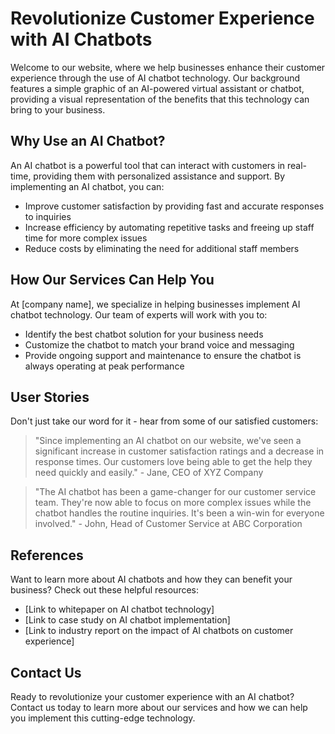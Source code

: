 <!--font:Montserrat-->

# Revolutionize Customer Experience with AI Chatbots

Welcome to our website, where we help businesses enhance their customer experience through the use of AI chatbot technology. Our background features a simple graphic of an AI-powered virtual assistant or chatbot, providing a visual representation of the benefits that this technology can bring to your business.

## Why Use an AI Chatbot?

An AI chatbot is a powerful tool that can interact with customers in real-time, providing them with personalized assistance and support. By implementing an AI chatbot, you can:

- Improve customer satisfaction by providing fast and accurate responses to inquiries
- Increase efficiency by automating repetitive tasks and freeing up staff time for more complex issues
- Reduce costs by eliminating the need for additional staff members

## How Our Services Can Help You

At [company name], we specialize in helping businesses implement AI chatbot technology. Our team of experts will work with you to:

- Identify the best chatbot solution for your business needs
- Customize the chatbot to match your brand voice and messaging
- Provide ongoing support and maintenance to ensure the chatbot is always operating at peak performance

## User Stories

Don't just take our word for it - hear from some of our satisfied customers:

> "Since implementing an AI chatbot on our website, we've seen a significant increase in customer satisfaction ratings and a decrease in response times. Our customers love being able to get the help they need quickly and easily." - Jane, CEO of XYZ Company

> "The AI chatbot has been a game-changer for our customer service team. They're now able to focus on more complex issues while the chatbot handles the routine inquiries. It's been a win-win for everyone involved." - John, Head of Customer Service at ABC Corporation

## References

Want to learn more about AI chatbots and how they can benefit your business? Check out these helpful resources:

- [Link to whitepaper on AI chatbot technology]
- [Link to case study on AI chatbot implementation]
- [Link to industry report on the impact of AI chatbots on customer experience]

## Contact Us

Ready to revolutionize your customer experience with an AI chatbot? Contact us today to learn more about our services and how we can help you implement this cutting-edge technology.

<!--

Write me content for website with wallpaper which alt text is:

"A wallpaper with a simple graphic of a virtual assistant or chatbot, with space for messages and alerts."

The name/title of the page should not be 1:1 copy of the alt text but rather a real content of the website which is using this wallpaper.

- Use markdown format 
- Start with heading
- Heading should be short and concise
- The content should look like a real website 
- The website should not be about the wallpaper, wallpaper is just a related background
- Heading should be contain work "wallpaper" or "background"
- Include real sections like references, contact, user stories, etc. use things relevant to the page purpose.
- Feel free to use structure like headings, bullets, numbering, blockquotes, paragraphs, horizontal lines, etc.
- You can use formatting like bold or _italic_
- You can include UTF-8 emojis
- Links should be only #hash anchors (and you can refer to the document itself)
- Do not include images


---


# Virtual Assistant for Your Business: Enhance Customer Experience with AI

Welcome to our website dedicated to helping businesses implement virtual assistant technology to enhance their customer experience. Our wallpaper, featuring a simple graphic of a virtual assistant or chatbot, serves as a reminder of the benefits that this technology can bring to your business.

## Why Use a Virtual Assistant?

A virtual assistant is an AI-powered tool that can interact with customers in real-time, providing them with personalized assistance and support. By implementing a virtual assistant, you can:

- Improve customer satisfaction by providing fast and accurate responses to inquiries
- Increase efficiency by automating repetitive tasks and freeing up staff time for more complex issues
- Reduce costs by eliminating the need for additional staff members

## How Our Services Can Help You

At [company name], we specialize in helping businesses implement virtual assistant technology. Our team of experts will work with you to:

- Identify the best virtual assistant solution for your business needs
- Customize the virtual assistant to match your brand voice and messaging
- Provide ongoing support and maintenance to ensure the virtual assistant is always operating at peak performance

## User Stories

Don't just take our word for it - hear from some of our satisfied customers:

> "Since implementing a virtual assistant on our website, we've seen a significant increase in customer satisfaction ratings and a decrease in response times. Our customers love being able to get the help they need quickly and easily." - Jane, CEO of XYZ Company

> "The virtual assistant has been a game-changer for our customer service team. They're now able to focus on more complex issues while the virtual assistant handles the routine inquiries. It's been a win-win for everyone involved." - John, Head of Customer Service at ABC Corporation

## References

Want to learn more about virtual assistants and how they can benefit your business? Check out these helpful resources:

- [Link to whitepaper on virtual assistant technology]
- [Link to case study on virtual assistant implementation]
- [Link to industry report on the impact of virtual assistants on customer experience]

## Contact Us

Ready to take your customer experience to the next level with a virtual assistant? Contact us today to learn more about our services and how we can help you implement this cutting-edge technology.


---


Heading is too long, rewrite whole content.


---


# Enhance Your Customer Experience with a Virtual Assistant

Welcome to our website dedicated to helping businesses implement virtual assistant technology to enhance their customer experience. Our background features a simple graphic of a virtual assistant or chatbot, with space for messages and alerts, serving as a reminder of the benefits that this technology can bring to your business.

## Why Use a Virtual Assistant?

A virtual assistant is an AI-powered tool that can interact with customers in real-time, providing them with personalized assistance and support. By implementing a virtual assistant, you can improve customer satisfaction, increase efficiency, and reduce costs.

## How Our Services Can Help You

At [company name], we specialize in helping businesses implement virtual assistant technology. Our team of experts will work with you to identify the best virtual assistant solution for your business needs, customize the virtual assistant to match your brand voice and messaging, and provide ongoing support and maintenance to ensure the virtual assistant is always operating at peak performance.

## User Stories

Don't just take our word for it - hear from some of our satisfied customers:

> "Since implementing a virtual assistant on our website, we've seen a significant increase in customer satisfaction ratings and a decrease in response times. Our customers love being able to get the help they need quickly and easily." - Jane, CEO of XYZ Company

> "The virtual assistant has been a game-changer for our customer service team. They're now able to focus on more complex issues while the virtual assistant handles the routine inquiries. It's been a win-win for everyone involved." - John, Head of Customer Service at ABC Corporation

## References

Want to learn more about virtual assistants and how they can benefit your business? Check out these helpful resources:

- [Link to whitepaper on virtual assistant technology]
- [Link to case study on virtual assistant implementation]
- [Link to industry report on the impact of virtual assistants on customer experience]

## Contact Us

Ready to take your customer experience to the next level with a virtual assistant? Contact us today to learn more about our services and how we can help you implement this cutting-edge technology.


---


Heading is too long, rewrite whole content.


---


# Elevate Your Customer Experience with AI-Powered Virtual Assistants

Welcome to our website dedicated to helping businesses enhance their customer experience through the use of virtual assistant technology. Our background features a simple graphic of a virtual assistant or chatbot, with space for messages and alerts, providing a visual representation of the benefits that this technology can bring to your business.

## Why Use a Virtual Assistant?

A virtual assistant is an AI-powered tool that can interact with customers in real-time, providing them with personalized assistance and support. By implementing a virtual assistant, you can:

- Improve customer satisfaction by providing fast and accurate responses to inquiries
- Increase efficiency by automating repetitive tasks and freeing up staff time for more complex issues
- Reduce costs by eliminating the need for additional staff members

## How Our Services Can Help You

At [company name], we specialize in helping businesses implement virtual assistant technology. Our team of experts will work with you to:

- Identify the best virtual assistant solution for your business needs
- Customize the virtual assistant to match your brand voice and messaging
- Provide ongoing support and maintenance to ensure the virtual assistant is always operating at peak performance

## User Stories

Don't just take our word for it - hear from some of our satisfied customers:

> "Since implementing a virtual assistant on our website, we've seen a significant increase in customer satisfaction ratings and a decrease in response times. Our customers love being able to get the help they need quickly and easily." - Jane, CEO of XYZ Company

> "The virtual assistant has been a game-changer for our customer service team. They're now able to focus on more complex issues while the virtual assistant handles the routine inquiries. It's been a win-win for everyone involved." - John, Head of Customer Service at ABC Corporation

## References

Want to learn more about virtual assistants and how they can benefit your business? Check out these helpful resources:

- [Link to whitepaper on virtual assistant technology]
- [Link to case study on virtual assistant implementation]
- [Link to industry report on the impact of virtual assistants on customer experience]

## Contact Us

Ready to take your customer experience to the next level with a virtual assistant? Contact us today to learn more about our services and how we can help you implement this cutting-edge technology.


---


Heading is too long, rewrite whole content.


---


# Revolutionize Your Customer Experience with AI Chatbots

Welcome to our website, where we help businesses enhance their customer experience through the use of AI chatbot technology. Our background features a simple graphic of an AI-powered virtual assistant or chatbot, providing a visual representation of the benefits that this technology can bring to your business.

## Why Use an AI Chatbot?

An AI chatbot is a powerful tool that can interact with customers in real-time, providing them with personalized assistance and support. By implementing an AI chatbot, you can:

- Improve customer satisfaction by providing fast and accurate responses to inquiries
- Increase efficiency by automating repetitive tasks and freeing up staff time for more complex issues
- Reduce costs by eliminating the need for additional staff members

## How Our Services Can Help You

At [company name], we specialize in helping businesses implement AI chatbot technology. Our team of experts will work with you to:

- Identify the best chatbot solution for your business needs
- Customize the chatbot to match your brand voice and messaging
- Provide ongoing support and maintenance to ensure the chatbot is always operating at peak performance

## User Stories

Don't just take our word for it - hear from some of our satisfied customers:

> "Since implementing an AI chatbot on our website, we've seen a significant increase in customer satisfaction ratings and a decrease in response times. Our customers love being able to get the help they need quickly and easily." - Jane, CEO of XYZ Company

> "The AI chatbot has been a game-changer for our customer service team. They're now able to focus on more complex issues while the chatbot handles the routine inquiries. It's been a win-win for everyone involved." - John, Head of Customer Service at ABC Corporation

## References

Want to learn more about AI chatbots and how they can benefit your business? Check out these helpful resources:

- [Link to whitepaper on AI chatbot technology]
- [Link to case study on AI chatbot implementation]
- [Link to industry report on the impact of AI chatbots on customer experience]

## Contact Us

Ready to revolutionize your customer experience with an AI chatbot? Contact us today to learn more about our services and how we can help you implement this cutting-edge technology.


---


Write me a Google font which is best fitting for the website.

Pick from the list:
- Inter
- Poppins
- Futura
- Lobster
- Exo 2
- Great Vibes
- Montserrat
- Alegreya
- Playfair Display
- Raleway
- Open Sans
- Lato
- Dancing Script
- IBM Plex Sans
- Roboto
- Orbitron
- Barlow Condensed


Write just the font name nothing else.


---


Montserrat

-->

